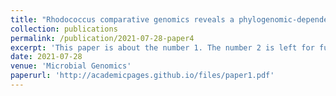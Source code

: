 ```yaml
---
title: "Rhodococcus comparative genomics reveals a phylogenomic-dependent non-ribosomal peptide synthetase distribution: insights into biosynthetic gene cluster connection to an orphan metabolite"
collection: publications
permalink: /publication/2021-07-28-paper4
excerpt: 'This paper is about the number 1. The number 2 is left for future work.'
date: 2021-07-28
venue: 'Microbial Genomics'
paperurl: 'http://academicpages.github.io/files/paper1.pdf'
---
```

